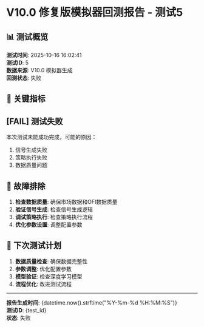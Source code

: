 # V10.0 修复版模拟器回测报告 - 测试5

## 📊 测试概览

**测试时间**: 2025-10-16 16:02:41  
**测试ID**: 5  
**数据来源**: V10.0 模拟器生成  
**回测状态**: 失败

## 🎯 关键指标


## [FAIL] 测试失败

本次测试未能成功完成，可能的原因：
1. 信号生成失败
2. 策略执行失败
3. 数据质量问题

## 🔧 故障排除

1. **检查数据质量**: 确保市场数据和OFI数据质量
2. **验证信号生成**: 检查信号生成逻辑
3. **调试策略执行**: 检查策略执行流程
4. **优化参数设置**: 调整配置参数

## 🎯 下次测试计划

1. **数据质量检查**: 确保数据完整性
2. **参数调整**: 优化配置参数
3. **模型验证**: 检查深度学习模型
4. **流程优化**: 改进测试流程

---
**报告生成时间**: {datetime.now().strftime("%Y-%m-%d %H:%M:%S")}  
**测试ID**: {test_id}  
**状态**: 失败
